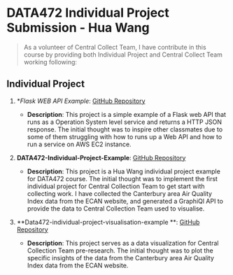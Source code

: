# DATA472 Individual Project Submission - Hua Wang

> As a volunteer of Central Collect Team, I have contribute in this course by providing both Individual Project and Central Collect Team working following:

## Individual Project

1. **Flask WEB API Example*: [GitHub Repository](https://github.com/Data472-Individual-Project-Pipeline/flask-web-api-example)
    - **Description**: This project is a simple example of a Flask web API that runs as a Operation System level service and returns a HTTP JSON response. The initial thought was to inspire other classmates due to some of them struggling with how to runs up a Web API and how to run a service on AWS EC2 instance.

2. **DATA472-Individual-Project-Example**: [GitHub Repository](https://github.com/Data472-Individual-Project-Pipeline/DATA472-Individual-Project-Example)
    - **Description**: This project is a Hua Wang individual project example for DATA472 course. The initial thought was to implement the first individual project for Central Collection Team to get start with collecting work. I have collected the Canterbury area Air Quality Index data from the ECAN website, and generated a GraphiQl API to provide the data to Central Collection Team used to visualise.
  
3. **Data472-individual-project-visualisation-example
**: [GitHub Repository](https://github.com/aemooooon/Data472-individual-project-visualisation-example/tree/main)
    - **Description**: This project serves as a data visualization for Central Collection Team pre-research. The initial thought was to plot the specific insights of the data from the Canterbury area Air Quality Index data from the ECAN website.
